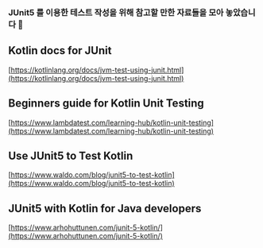 ### JUnit5 를 이용한 테스트 작성을 위해 참고할 만한 자료들을 모아 놓았습니다 🙂

## Kotlin docs for JUnit

[https://kotlinlang.org/docs/jvm-test-using-junit.html](https://kotlinlang.org/docs/jvm-test-using-junit.html)

## Beginners guide for Kotlin Unit Testing

[https://www.lambdatest.com/learning-hub/kotlin-unit-testing](https://www.lambdatest.com/learning-hub/kotlin-unit-testing)

## Use JUnit5 to Test Kotlin

[https://www.waldo.com/blog/junit5-to-test-kotlin](https://www.waldo.com/blog/junit5-to-test-kotlin)

## JUnit5 with Kotlin for Java developers

[https://www.arhohuttunen.com/junit-5-kotlin/](https://www.arhohuttunen.com/junit-5-kotlin/)